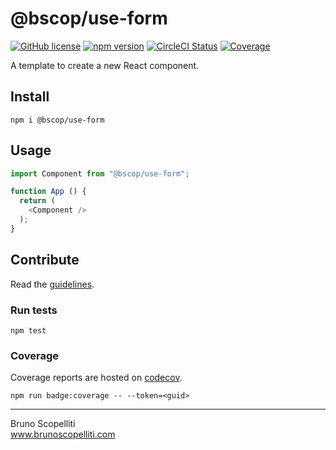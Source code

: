 # @bscop/use-form

[![GitHub license](https://img.shields.io/badge/license-MIT-blue.svg)](https://github.com/brunoscopelliti/@bscop/use-form/blob/main/LICENSE)
[![npm version](https://img.shields.io/npm/v/@bscop/use-form.svg?style=flat)](https://www.npmjs.com/package/@bscop/use-form)
[![CircleCI Status](https://circleci.com/gh/brunoscopelliti/@bscop/use-form.svg?style=shield&circle-token=:circle-token)](https://circleci.com/gh/brunoscopelliti/@bscop/use-form)
[![Coverage](https://img.shields.io/codecov/c/github/brunoscopelliti/@bscop/use-form)](https://app.codecov.io/gh/brunoscopelliti/@bscop/use-form/)

A template to create a new React component.

## Install

```
npm i @bscop/use-form
```

## Usage

```js
import Component from "@bscop/use-form";

function App () {
  return (
    <Component />
  );
}
```

## Contribute

Read the [guidelines](./CONTRIBUTING.md).

### Run tests

```
npm test
```

### Coverage

Coverage reports are hosted on [codecov](https://codecov.io/).

```
npm run badge:coverage -- --token=<guid>
```

---

Bruno Scopelliti\
www.brunoscopelliti.com
